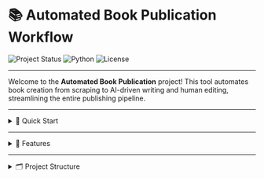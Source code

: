 # 📚 Automated Book Publication Workflow

![Project Status](https://img.shields.io/badge/status-active-brightgreen)
![Python](https://img.shields.io/badge/python-3.8%2B-blue)
![License](https://img.shields.io/badge/license-MIT-green)

---

Welcome to the **Automated Book Publication** project! This tool automates book creation from scraping to AI-driven writing and human editing, streamlining the entire publishing pipeline.

---

<details>
<summary>🚀 Quick Start</summary>

1. **Clone the repo**
    ```bash
    git clone https://github.com/yourusername/automated-book-publication.git
    cd automated-book-publication
    ```

2. **Set up virtual environment**
    ```bash
    python -m venv venv
    source venv/bin/activate  # Windows: venv\Scripts\activate
    ```

3. **Install dependencies**
    ```bash
    pip install -r requirements.txt
    ```

4. **Configure API keys & environment variables**  
   Add your Hugging Face API token and any other keys to `.env` file.

5. **Run the main workflow**
    ```bash
    python main.py
    ```

</details>

---

<details>
<summary>🧩 Features</summary>

- 🔍 **Web Scraping**: Extracts book content and references automatically from the web  
- 🤖 **AI Chapter Generation**: Uses LLMs like Mistral to spin and generate chapters  
- ✍️ **Human-in-the-loop Editing**: Review and refine chapters for quality and coherence  
- 🎯 **Reinforcement Learning Optimization**: Improves chapter flow and overall book structure  
- 📚 **Multi-format Output**: Export finished books to PDF, EPUB, and more  
- 🔧 **Modular & Extensible**: Easily add new scraping sources or AI models

</details>

---

<details>
<summary>🗂️ Project Structure</summary>

